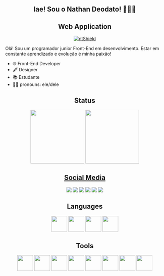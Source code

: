 <section class="Box-One">
    <h1 align="center">
        Iae! Sou o Nathan Deodato! 👨🏿‍💻
    </h1>
    <h2 style="text-align: center">
        Web Application
    </h2>
    <section class="box-nt" style="display: flex; justify-content: center;">
        <a href="https://nathandeodato.netlify.app/">
            <img src="https://img.shields.io/static/v1?label=Code&message=Deodatont&color=1C1C1C&style=for-the-badge&logo=GHOST" alt="ntShield"></img>
        </a>
    </section>
    <p>
        Olá! Sou um programador junior Front-End em desenvolvimento. Estar em constante aprendizado e evolução é minha paixão! 
    </p>
    <ul>
        <li>🌐 Front-End Developer</li>
        <li>🖋 Designer</li>
        <li>📚 Estudante</li>
        <li>🖖🏿 pronouns: ele/dele</li>
    </ul>
</section>

<h2 align="center">Status</h2>
<section class="Box-Two" align="center">
    <a href="https://github.com/NathanDeodato">
    <img height="170vh" src="https://github-readme-stats.vercel.app/api?username=NathanDeodato&show_icons=true&theme=tokyonight&include_all_commits=true&count_private=true&hide_border=true&border_radius=30px"/>
    <img height="170vh" src="https://github-readme-stats.vercel.app/api/top-langs/?username=NathanDeodato&layout=compact&langs_count=7&theme=tokyonight&hide_border=true&border_radius=20px"/>
</section>

<h2 align="center">Social Media</h2>
<section class="Box-Three" align="center">
    <a href=""><img src="https://img.shields.io/badge/Telegram-2CA5E0?style=for-the-badge&logo=telegram&logoColor=white"/></a>
    <a href=""><img src="https://img.shields.io/badge/Gmail-D14836?style=for-the-badge&logo=gmail&logoColor=white"/></a>
    <a href=""><img src="https://img.shields.io/badge/LinkedIn-0077B5?style=for-the-badge&logo=linkedin&logoColor=white"/></a>
    <a href=""><img src="https://img.shields.io/badge/Instagram-E4405F?style=for-the-badge&logo=instagram&logoColor=white"/></a>
    <a href=""><img src="https://img.shields.io/badge/Discord-7289DA?style=for-the-badge&logo=discord&logoColor=white"/></a>
    <a href=""><img src="https://img.shields.io/badge/Slack-4A154B?style=for-the-badge&logo=slack&logoColor=white"/></a>
</section>    
    
<h2 align="center">Languages</h2>
<section class="Box-Four" align="center">
    <img width="50vh" src="https://cdn.jsdelivr.net/gh/devicons/devicon/icons/html5/html5-original-wordmark.svg" />
    <img width="50vh" src="https://cdn.jsdelivr.net/gh/devicons/devicon/icons/css3/css3-original-wordmark.svg" />
    <img width="50vh" src="https://cdn.jsdelivr.net/gh/devicons/devicon/icons/javascript/javascript-original.svg" />
    <img width="50vh" src="https://cdn.jsdelivr.net/gh/devicons/devicon/icons/python/python-original.svg" />
</section>

<h2 align="center">Tools</h2>
<section class="Box-Five" align="center">
    <img width="50vh" src="https://cdn.jsdelivr.net/gh/devicons/devicon/icons/linux/linux-original.svg" />
    <img width="50vh" src="https://cdn.jsdelivr.net/gh/devicons/devicon/icons/windows8/windows8-original.svg" />
    <img width="50vh" src="https://cdn.jsdelivr.net/gh/devicons/devicon/icons/vscode/vscode-original.svg" />
    <img width="50vh" src="https://cdn.jsdelivr.net/gh/devicons/devicon/icons/codepen/codepen-plain.svg" />
    <img width="50vh" src="https://cdn.jsdelivr.net/gh/devicons/devicon/icons/figma/figma-original.svg" />
    <img width="50vh" src="https://cdn.jsdelivr.net/gh/devicons/devicon/icons/canva/canva-original.svg" />
    <img width="50vh" src="https://cdn.jsdelivr.net/gh/devicons/devicon/icons/bash/bash-original.svg" />
    <img width="50vh" src="https://cdn.jsdelivr.net/gh/devicons/devicon/icons/git/git-plain-wordmark.svg" />
</section>
